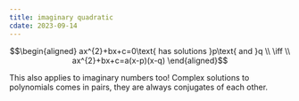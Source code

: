 ```yaml
---
title: imaginary quadratic
cdate: 2023-09-14
---
```


$$\begin{aligned}
ax^{2}+bx+c=0\text{ has solutions }p\text{ and }q \\
\iff \\
ax^{2}+bx+c=a(x-p)(x-q)
\end{aligned}$$

This also applies to imaginary numbers too! Complex solutions to polynomials comes in pairs, they are always conjugates of each other.
